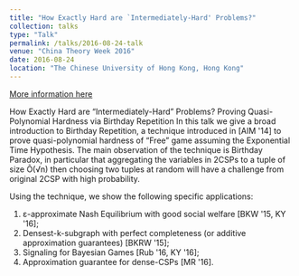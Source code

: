 ```yaml
---
title: "How Exactly Hard are `Intermediately-Hard' Problems?"
collection: talks
type: "Talk"
permalink: /talks/2016-08-24-talk
venue: "China Theory Week 2016"
date: 2016-08-24
location: "The Chinese University of Hong Kong, Hong Kong"
---
```


[More information here](http://www.itcsc.cuhk.edu.hk/Workshops/CTW16_Workshop/chinatheoryweek.html#ko)

How Exactly Hard are “Intermediately-Hard” Problems? Proving Quasi-Polynomial Hardness via Birthday Repetition
In this talk we give a broad introduction to Birthday Repetition, a technique introduced in [AIM '14] to prove quasi-polynomial hardness of “Free” game assuming the Exponential Time Hypothesis. The main observation of the technique is Birthday Paradox, in particular that aggregating the variables in 2CSPs to a tuple of size Õ(√n) then choosing two tuples at random will have a challenge from original 2CSP with high probability.

Using the technique, we show the following specific applications:

1. ε-approximate Nash Equilibrium with good social welfare [BKW '15, KY '16];
2. Densest-k-subgraph with perfect completeness (or additive approximation guarantees) [BKRW '15];
3. Signaling for Bayesian Games [Rub '16, KY '16];
4. Approximation guarantee for dense-CSPs [MR '16].